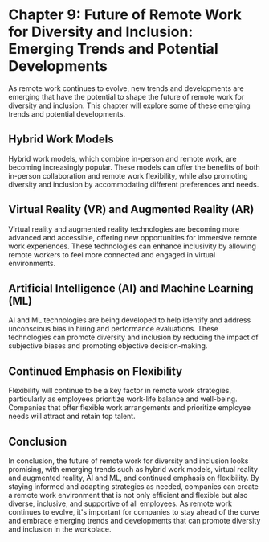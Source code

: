 Chapter 9: Future of Remote Work for Diversity and Inclusion: Emerging Trends and Potential Developments
========================================================================================================

As remote work continues to evolve, new trends and developments are emerging that have the potential to shape the future of remote work for diversity and inclusion. This chapter will explore some of these emerging trends and potential developments.

Hybrid Work Models
------------------

Hybrid work models, which combine in-person and remote work, are becoming increasingly popular. These models can offer the benefits of both in-person collaboration and remote work flexibility, while also promoting diversity and inclusion by accommodating different preferences and needs.

Virtual Reality (VR) and Augmented Reality (AR)
-----------------------------------------------

Virtual reality and augmented reality technologies are becoming more advanced and accessible, offering new opportunities for immersive remote work experiences. These technologies can enhance inclusivity by allowing remote workers to feel more connected and engaged in virtual environments.

Artificial Intelligence (AI) and Machine Learning (ML)
------------------------------------------------------

AI and ML technologies are being developed to help identify and address unconscious bias in hiring and performance evaluations. These technologies can promote diversity and inclusion by reducing the impact of subjective biases and promoting objective decision-making.

Continued Emphasis on Flexibility
---------------------------------

Flexibility will continue to be a key factor in remote work strategies, particularly as employees prioritize work-life balance and well-being. Companies that offer flexible work arrangements and prioritize employee needs will attract and retain top talent.

Conclusion
----------

In conclusion, the future of remote work for diversity and inclusion looks promising, with emerging trends such as hybrid work models, virtual reality and augmented reality, AI and ML, and continued emphasis on flexibility. By staying informed and adapting strategies as needed, companies can create a remote work environment that is not only efficient and flexible but also diverse, inclusive, and supportive of all employees. As remote work continues to evolve, it's important for companies to stay ahead of the curve and embrace emerging trends and developments that can promote diversity and inclusion in the workplace.
